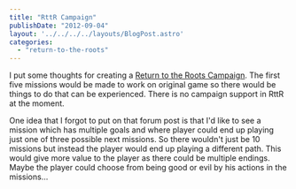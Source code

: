 ```yaml
---
title: "RttR Campaign"
publishDate: "2012-09-04"
layout: '../../../../layouts/BlogPost.astro'
categories: 
  - "return-to-the-roots"
---
```


I put some thoughts for creating a [Return to the Roots Campaign](http://www.rttr.info/index.php?com=forum&mod=forum&action=thread&id=1032). The first five missions would be made to work on original game so there would be things to do that can be experienced. There is no campaign support in RttR at the moment.

One idea that I forgot to put on that forum post is that I'd like to see a mission which has multiple goals and where player could end up playing just one of three possible next missions. So there wouldn't just be 10 missions but instead the player would end up playing a different path. This would give more value to the player as there could be multiple endings. Maybe the player could choose from being good or evil by his actions in the missions...
